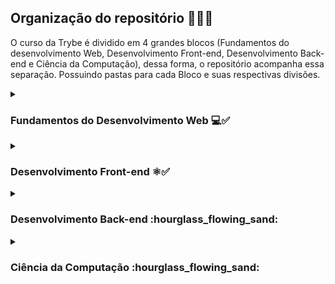 ## Organização do repositório 👩🏻‍💻
O curso da Trybe é dividido em 4 grandes blocos (Fundamentos do desenvolvimento Web, Desenvolvimento Front-end, Desenvolvimento Back-end e Ciência da Computação), dessa forma, o repositório acompanha essa separação. Possuindo pastas para cada Bloco e suas respectivas divisões.

<details>

<summary><h3>Fundamentos do Desenvolvimento Web 💻✅</h3></summary>

<aside style='display: inline-block'><img src='https://i.imgur.com/K1473L0.png' align='right' width='200px'></aside>

##### Bloco 1: Unix, Bash e Shell Script
- [X] 1.3 - Fundamentos do Desenvolvimento Web
- [X] 1.3 - Introdução - Unix & Shell
- [X] 1.3 - Unix & Bash - Parte 1
- [X] 1.4 - Unix & Bash - Parte 2

##### Bloco 2: Git, GitHub e Internet
- [X] 2.1 - Git & GitHub  - O que é e para que serve
- [X] 2.2 - Git & GitHub - Entendendo os comandos
- [X] 2.3 - Internet - Entendendo como ela funciona

##### Bloco 3: Introdução à HTML e CSS
- [X] 3.1 - Introdução - HTML & CSS
- [X] 3.1 - HTML & CSS - Estruturas de página
- [X] 3.2 - HTML & CSS - Primeiros passos em CSS
- [X] 3.3 - HTML & CSS - Seletores e posicionamento
- [X] 3.4 - HTML Semântico
- [X] 3.5 - [Projeto - Lessons Learned](https://github.com/Maysa-B/lessons-learned)

##### Bloco 4: Introdução à JavaScript e Lógica de Programação
- [X] 4.1 - JavaScript - Primeiros passos
- [X] 4.2 - JavaScript - Array e loop For
- [X] 4.3 - JavaScript - Lógica de Programação e Algoritmos
- [X] 4.4 - JavaScript - Objetos e funções
- [X] 4.5 - [Projeto - Playground Functions](https://github.com/Maysa-B/playground-functions)

##### Bloco 5: JavaScript: DOM, Eventos e Web Storage
- [X] 5.1 - JavaScript - DOM e seletores
- [X] 5.2 - JavaScript - Trabalhando com elementos
- [X] 5.3 - JavaScript - Eventos
- [X] 5.4 - JavaScript - Web Storage
- [X] 5.5 - Fundamentos - JavaScript - Projetos
- [X] 5.5 - [Projeto - Arte com Pixels](https://github.com/Maysa-B/pixels-art)
- [X] 5.6 - [Projeto - Lista de tarefas](https://github.com/Maysa-B/to-do-list)
- [X] 5.7 - [(Bônus) Projeto - Meme Generator](https://github.com/Maysa-B/meme-generator)
- [X] 5.7 - [(Bônus) Projeto - Adivinhe a Cor](https://github.com/Maysa-B/color-guess)
- [X] 5.7 - [(Bônus) Projeto - Carta Misteriosa](https://github.com/Maysa-B/mystery-letter)

##### Bloco 6: HTML e CSS: Forms, Flexbox e Responsivo
- [X] 6.1 - HTML & CSS - Forms
- [X] 6.2 - Bibliotecas JavaScript e Frameworks CSS
- [X] 6.3 - Introdução - CSS Flexbox
- [X] 6.3 - CSS Flexbox - Parte 1
- [X] 6.3 - Introdução - CSS Flexbox
- [X] 6.3 - CSS Flexbox - Parte 1
- [X] 6.4 - CSS Flexbox - Parte 2
- [X] 6.5 - CSS Responsivo - Mobile First
- [X] 6.6 - [Projeto - TrybeWarts](https://github.com/Maysa-B/trybewarts)

##### Bloco 7: Introdução à JavaScript ES6 e Testes Unitários
- [X] 7.1 - JavaScript ES6 - let, const, arrow functions e template literals
- [X] 7.2 - JavaScript ES6 - Objects
- [X] 7.3 - Testes unitários em JavaScript
- [X] 7.4 - [Projeto - JavaScript Testes Unitários](https://github.com/Maysa-B/unit-tests)

##### Bloco 8: Higher Order Functions do JavaScript ES6
- [X] 8.1 - JavaScript ES6 - Higher Order Functions - forEach, find, some, every, sort
- [X] 8.2 - JavaScript ES6 - Higher Order Functions - map e filter
- [X] 8.3 - JavaScript ES6 - Higher Order Functions - reduce
- [X] 8.4 - JavaScript ES6 - spread operator, parâmetro rest, destructuring e mais
- [X] 8.5 - [Projeto - Zoo functions](https://github.com/Maysa-B/zoo-functions)

##### Bloco 9: JavaScript e Testes Assíncronos
- [X] 9.1 - JavaScript Assíncrono e Callbacks
- [X] 9.2 - JavaScript Assíncrono - Fetch API e async/await
- [X] 9.3 - Jest - Testes Assíncronos
- [X] 9.4 - [Projeto - Carrinho de Compras](https://github.com/Maysa-B/shopping-cart)
</details>

<details>
<summary><h3>Desenvolvimento Front-end ⚛️✅</h3></summary>

<aside style='display: inline-block'><img src='https://i.imgur.com/K1473L0.png' align='right' width='200px'></aside>

##### Bloco 10: Introdução à React
- [X] 10.1 - Introdução - Front-end
- [X] 10.1 - Introdução - React
- [X] 10.1 - 'Hello, world!' no React!
- [X] 10.2 - Componentes React
- [X] 10.3 - [Projeto - Solar System](https://github.com/Maysa-B/solar-system)

##### Bloco 11: Componentes com Estado, Eventos e Formulários com React
- [X] 11.1 - Componentes com estado e eventos
- [X] 11.2 - Formulários no React
- [X] 11.3 - [Projeto - Tryunfo](https://github.com/Maysa-B/tryunfo)

##### Bloco 12: Ciclo de Vida de Componentes e React Router
- [X] 12.1 - Ciclo de vida de componentes
- [X] 12.2 - React Router
- [X] 12.3 - [Projeto - Trybetunes](https://github.com/Maysa-B/trybetunes)

##### Bloco 13: Metodologias Ágeis
- [X] 13.1 - Metodologias Ágeis
- [X] 13.2 - Projeto - Frontend Online Store

##### Bloco 14: Testes automatizados com React Testing Library
- [X] 14.1 - RTL - Primeiros passos
- [X] 14.2 - RTL - Mocks e Inputs
- [X] 14.3 - RTL - Testando React Router
- [X] 14.4 - [Projeto - Testes em React](https://github.com/Maysa-B/tests-in-react)

##### Bloco 15: Gerenciamento de estado com Redux
- [X] 15.1 - Introdução ao Redux - O estado global da aplicação
- [X] 15.2 - Usando o Redux no React
- [X] 15.3 - Usando o Redux no React - Prática
- [X] 15.4 - Usando o Redux no React - Actions Assíncronas
- [X] 15.5 - Testes síncronos com React-Redux
- [X] 15.6 - [Projeto - TrybeWallet](https://github.com/Maysa-B/trybewallet)

##### Bloco 16: Projeto Jogo de Trivia
- [X] 16.1 - [Projeto - Jogo de Trivia](https://github.com/Maysa-B/trivia-react-redux)

##### Bloco 17: Context API e React Hooks
- [X] 17.1 - Context API do React
- [X] 17.2 - React Hooks - useState e useContext
- [X] 17.3 - React Hooks - useEffect e Hooks customizados
- [X] 17.4 - [Projeto - StarWars Datatable com Context API e Hooks](https://github.com/Maysa-B/starwars-planets-search)

##### Bloco 18: Projeto App de Receitas
- [X] 18.1 - [Projeto - App de Receitas](https://github.com/Maysa-B/recipes-app)
</details>

<details>
<summary><h3>Desenvolvimento Back-end :hourglass_flowing_sand:</h3></summary>

#### Bloco 19: Docker: Utilizando Containers
- [X] 19.1 - Introdução - Back-end
- [X] 19.1 - Utilizando Containers - Docker
- [X] 19.2 - Manipulando Imagens no Docker
- [X] 19.3 - Orquestrando Containers com Docker Compose
- [X] 19.4 - [Projeto - Docker To do - List](https://github.com/Maysa-B/docker-todo-list)

##### Bloco 20: Introdução à SQL
- [x] 20.1 - Introdução - Bancos de dados relacionais
- [x] 20.1 - Banco de dados SQL
- [x] 20.2 - Encontrando dados em um banco de dados
- [x] 20.3 - Filtrando dados de forma específica
- [X] 20.4 - Manipulando tabelas
- [X] 20.5 - [Projeto - All For One](https://github.com/Maysa-B/one-for-all-for-one)

##### Bloco 21: Funções SQL, Joins e Subqueries
- [X] 21.1 - Funções mais usadas no SQL
- [X] 21.2 - Descomplicando JOINs
- [X] 21.3 - Transformando ideias em um modelo de banco de dados
- [X] 21.4 - [Projeto - One for All](https://github.com/Maysa-B/one-for-all-for-one)

##### Bloco 22:Introdução ao desenvolvimento Web com Node.js
- [X] 22.1 - Intro - Node.js
- [X] 22.1 - Node.js - Runtime assíncrono
- [X] 22.2 - Node.js - API REST com Express
- [X] 22.3 - Node.js - Testes de Integração
- [X] 22.4 - Express - Middlewares
- [X] 22.5 - Node.js - Express e Mysql
- [X] 22.6 - Projeto - Talker Manager

##### Bloco 23: Node.js: Camada de Serviço e Arquitetura Rest e Restful
- [X] 23.1 - Introdução - Arquitetura de Software
- [X] 23.1 - Arquitetura de Software - Camada de Model
- [X] 23.2 - Arquitetura de Software - Camada de Controller e Service
- [X] 23.3 - Arquitetura de Software - Rest e Restfull
- [X] 23.4 - Arquitetura de Software - Testando as Camadas
- [X] 23.5 - [Projeto - Store Manager](https://github.com/Maysa-B/store-manager)

##### Bloco 24: MongoDB: Updates Simples e Complexos
- [ ] 24.1 - Updates Simples
- [ ] 24.2 - Updates Complexos - Arrays - Parte 1
- [ ] 24.3 - Updates Complexos - Arrays - Parte 2
- [ ] 24.4 - Projeto - Commerce

##### Bloco 25: MongoDB: Aggregation Framework
- [ ] 25.1 - Aggregation Framework - Parte 1
- [ ] 25.2 - Aggregation Framework - Parte 2
- [ ] 25.3 - Projeto - Aggregations

##### Bloco 26: Introdução ao desenvolvimento Web com NodeJS
- [ ] 26.1 - Intro - NodeJS
- [ ] 26.1 - NodeJS - Introdução
- [ ] 26.2 - NodeJS - Fluxo Assíncrono
- [ ] 26.3 - Testes com NodeJS
- [ ] 26.4 - Express: HTTP com Node.js
- [ ] 26.5 - Praticando Express
- [ ] 26.6 - Projeto - Talker manager

##### Bloco 27: NodeJS: Camada de Serviço e Arquitetura Rest e Restful
- [ ] 27.1 - Introdução - Arquitetura de Software
- [ ] 27.1 - Arquitetura de Software - Camada de Model
- [ ] 27.2 - Arquitetura de Software - Camada de Controller e Service
- [ ] 27.3 - Arquitetura Web - Rest e Restful
- [ ] 27.4 - Arquitetura de Software - Testando as Camadas
- [ ] 27.5 - Projeto - Store Manager

##### Bloco 28: Autenticação e Upload de Arquivos
- [ ] 28.1 - NodeJS - JWT - (JSON Web Token)
- [ ] 28.2 - NodeJS - Upload de arquivos com Multer
- [ ] 28.3 - NodeJS - Testando APIs com Testes de Integração
- [ ] 28.4 - Projeto - Cookmaster

##### Bloco 29: Deployment
- [ ] 29.1 - Introdução - Deploy
- [ ] 29.1 - Infraestrutura - Deploy com Heroku
- [ ] 29.2 - Deploy - Gerenciadores de Processos
- [ ] 29.3 - Projeto - Stranger Things

##### Bloco 30: Arquitetura: SOLID e ORM
- [ ] 30.1 - Arquitetura - Princípios SOLID
- [ ] 30.2 - ORM - Interface da aplicação com o banco de dados
- [ ] 30.3 - ORM - Associations
- [ ] 30.4 - Boas práticas na escrita de testes
- [ ] 30.5 - Projeto - API de Blogs

##### Bloco 31: Sockets
- [ ] 31.1 - Sockets - TCP/UDP & NET
- [ ] 31.2 - Sockets - Socket.io
- [ ] 31.3 - Projeto - Webchat

##### Bloco 32: Projeto Trybeer II
- [ ] 32.1 - Projeto - Trybeer v2

</details>

<details>
<summary><h3>Ciência da Computação :hourglass_flowing_sand:</h3></summary>

##### Bloco 33: Arquitetura de Computadores e Redes
- [ ] 33.1 - Introdução - Ciência da Computação
- [ ] 33.2 - Arquitetura de Computadores
- [ ] 33.3 - Arquitetura de redes
- [ ] 33.4 - Redes de computadores, ferramentas e segurança
- [ ] 33.5 - Projeto - Explorando os protocolos

##### Bloco 34: Introdução à Python e Raspagem de Dados da Web
- [ ] 34.1 - Aprendendo Python
- [ ] 34.2 - Entrada e Saída de dados
- [ ] 34.3 - Raspagem de Dados
- [ ] 34.4 - Testes
- [ ] 34.5 - Projeto - Tech news

##### Bloco 35: Programação Orientada a Objetos e Padrões de Projeto
- [ ] 35.1 - Introdução à programação orientada a objetos
- [ ] 35.2 - Herança, Composição e Interfaces
- [ ] 35.3 - Padrões de projeto
- [ ] 35.4 - Projeto - Relatórios de Estoque

##### Bloco 36: Algoritmos e Estrutura de Dados
- [ ] 36.1 - Complexidade de Algoritmos
- [ ] 36.2 - Recursividade e Estratégias para solução de problemas
- [ ] 36.3 - Algoritmos de ordenação e busca
- [ ] 36.4 - Projeto - Algoritmos

##### Bloco 37: Estrutura de Dados: Hash e Set
- [ ] 37.1 - Arrays
- [ ] 37.2 - Hashmap e Dict
- [ ] 37.3 - Set
- [ ] 37.4 - Projeto - Restaurant Orders

##### Bloco 38: Estrutura de Dados: Pilhas, Filas e Listas
- [ ] 38.1 - Nó e Listas Encadeadas
- [ ] 38.2 - Deque
- [ ] 38.3 - Pilhas
- [ ] 38.4 - Projeto - TING - Trybe Is Not Google
</details>
